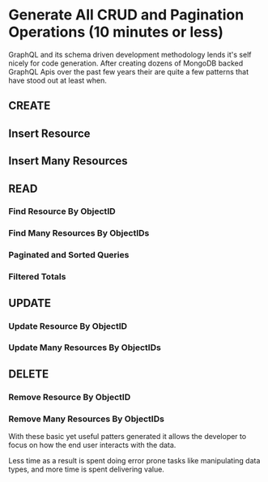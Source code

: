 # Generate All CRUD and Pagination Operations (10 minutes or less)

GraphQL and its schema driven development methodology lends it's self nicely for code generation. After creating dozens of MongoDB backed GraphQL Apis over the past few years their are quite a few patterns that have stood out at least when.

## **C**REATE

## Insert Resource

## Insert Many Resources

## **R**EAD

### Find Resource By ObjectID

### Find Many Resources By ObjectIDs

### Paginated and Sorted Queries

### Filtered Totals

## **U**PDATE

### Update Resource By ObjectID

### Update Many Resources By ObjectIDs

## **D**ELETE

### Remove Resource By ObjectID

### Remove Many Resources By ObjectIDs

With these basic yet useful patters generated it allows the developer to focus on how the end user interacts with the data. 

Less time as a result is spent doing error prone tasks like manipulating data types, and more time is spent delivering value.
